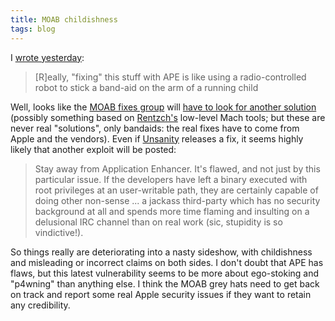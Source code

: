 ```yaml
---
title: MOAB childishness
tags: blog
---
```


I [wrote yesterday](http://wincent.com/a/about/wincent/weblog/archives/2007/01/month_of_apple_1.php):

> \[R\]eally, "fixing" this stuff with APE is like using a radio-controlled robot to stick a band-aid on the arm of a running child

Well, looks like the [MOAB fixes group](http://groups.google.com/group/moabfixes) will [have to look for another solution](http://projects.info-pull.com/moab/MOAB-08-01-2007.html) (possibly something based on [Rentzch's](http://rentzsch.com/) low-level Mach tools; but these are never real "solutions", only bandaids: the real fixes have to come from Apple and the vendors). Even if [Unsanity](http://unsanity.org/) releases a fix, it seems highly likely that another exploit will be posted:

> Stay away from Application Enhancer. It's flawed, and not just by this particular issue. If the developers have left a binary executed with root privileges at an user-writable path, they are certainly capable of doing other non-sense ... a jackass third-party which has no security background at all and spends more time flaming and insulting on a delusional IRC channel than on real work (sic, stupidity is so vindictive!).

So things really are deteriorating into a nasty sideshow, with childishness and misleading or incorrect claims on both sides. I don't doubt that APE has flaws, but this latest vulnerability seems to be more about ego-stoking and "p4wning" than anything else. I think the MOAB grey hats need to get back on track and report some real Apple security issues if they want to retain any credibility.
